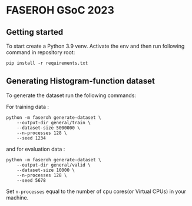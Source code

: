 # FASEROH GSoC 2023

## Getting started

To start create a Python 3.9 venv. Activate the env and then run following command in repository root:

```
pip install -r requirements.txt
```

## Generating Histogram-function dataset

To generate the dataset run the following commands:

For training data : 

```
python -m faseroh generate-dataset \
    --output-dir general/train \
    --dataset-size 5000000 \
    --n-processes 128 \
    --seed 1234
```
and for evaluation data : 

```
python -m faseroh generate-dataset \
    --output-dir general/valid \
    --dataset-size 10000 \
    --n-processes 128 \
    --seed 5678
```
Set ```n-processes``` equal to the number of cpu cores(or Virtual CPUs) in your machine.
